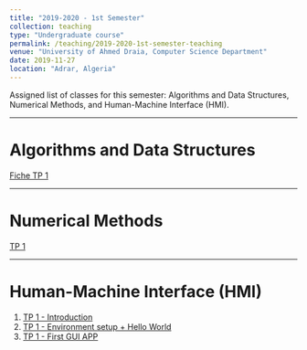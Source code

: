 ```yaml
---
title: "2019-2020 - 1st Semester"
collection: teaching
type: "Undergraduate course"
permalink: /teaching/2019-2020-1st-semester-teaching
venue: "University of Ahmed Draia, Computer Science Department"
date: 2019-11-27
location: "Adrar, Algeria"
---
```


Assigned list of classes for this semester: Algorithms and Data Structures, Numerical Methods, and Human-Machine Interface (HMI).

***

Algorithms and Data Structures
======

[Fiche TP 1](https://www.notion.so/2-Fiche-TP01-Online-79c0a5a1ad984b9da8537dac48ba1084)

***

Numerical Methods
======
[TP 1]()

***

Human-Machine Interface (HMI)
======
1. [TP 1 - Introduction](https://www.notion.so/TP01-Introduction-eb9174c7afad43fcb0c5dca09c57f080)
2. [TP 1 - Environment setup + Hello World](https://www.notion.so/TP01-Environment-setup-Hello-World-82a6cc6a2af846c2b645c466996e75c5)
3. [TP 1 - First GUI APP](https://www.notion.so/TP01-First-GUI-App-0f710277f0e64daab0f3503552aa6d8f)






